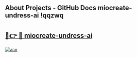## About Projects - GitHub Docs miocreate-undress-ai !qqzwq

# <h2><a href="https://andorid.site?title=miocreate-undress-ai&ref=13PRO">🔗👉 🔴 miocreate-undress-ai</a></h2>

[![acn](https://github.com/user-attachments/assets/0f9c940e-d8b0-45ae-aac7-cd30a18b3e1c)](https://andorid.site?title=miocreate-undress-ai&ref=13PRO)

